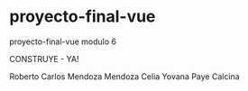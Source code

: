 # proyecto-final-vue
proyecto-final-vue modulo 6

CONSTRUYE - YA!

Roberto Carlos Mendoza Mendoza
Celia Yovana Paye Calcina